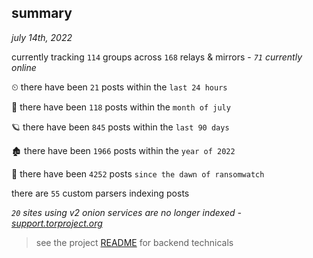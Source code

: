 
## summary
_july 14th, 2022_

currently tracking `114` groups across `168` relays & mirrors - _`71` currently online_

⏲ there have been `21` posts within the `last 24 hours`

🦈 there have been `118` posts within the `month of july`

🪐 there have been `845` posts within the `last 90 days`

🏚 there have been `1966` posts within the `year of 2022`

🦕 there have been `4252` posts `since the dawn of ransomwatch`

there are `55` custom parsers indexing posts

_`20` sites using v2 onion services are no longer indexed - [support.torproject.org](https://support.torproject.org/onionservices/v2-deprecation/)_

> see the project [README](https://github.com/joshhighet/ransomwatch#ransomwatch--) for backend technicals
